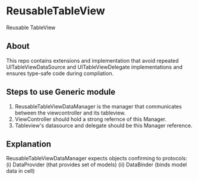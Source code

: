 # ReusableTableView
Reusable TableView

## About

This repo contains extensions and implementation that avoid repeated UITableViewDataSource and UITableViewDelegate implementations and ensures type-safe code during compliation.


## Steps to use Generic module
1. ReusableTableViewDataManager is the manager that communicates between the viewcontroller and its tableview.
2. ViewController should hold a strong refernce of this Manager.
3. Tableview's datasource and delegate should be this Manager reference.

## Explanation
ReusableTableViewDataManager expects objects confirming to protocols:
(i) DataProvider (that provides set of models) 
(ii) DataBinder (binds model data in cell)

